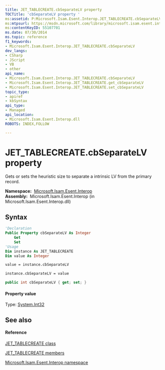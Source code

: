 ```yaml
---
title: JET_TABLECREATE.cbSeparateLV property 
TOCTitle: 'cbSeparateLV property '
ms:assetid: P:Microsoft.Isam.Esent.Interop.JET_TABLECREATE.cbSeparateLV
ms:mtpsurl: https://msdn.microsoft.com/library/microsoft.isam.esent.interop.jet_tablecreate.cbseparatelv(v=EXCHG.10)
ms:contentKeyID: 55107701
ms.date: 07/30/2014
ms.topic: reference
f1_keywords:
- Microsoft.Isam.Esent.Interop.JET_TABLECREATE.cbSeparateLV
dev_langs:
- CSharp
- JScript
- VB
- other
api_name: 
- Microsoft.Isam.Esent.Interop.JET_TABLECREATE.cbSeparateLV
- Microsoft.Isam.Esent.Interop.JET_TABLECREATE.get_cbSeparateLV
- Microsoft.Isam.Esent.Interop.JET_TABLECREATE.set_cbSeparateLV
topic_type: 
- apiref
- kbSyntax
api_type: 
- Managed
api_location: 
- Microsoft.Isam.Esent.Interop.dll
ROBOTS: INDEX,FOLLOW

---
```


# JET_TABLECREATE.cbSeparateLV property

Gets or sets the heuristic size to separate a intrinsic LV from the primary record.

**Namespace:**  [Microsoft.Isam.Esent.Interop](hh596136\(v=exchg.10\).md)  
**Assembly:**  Microsoft.Isam.Esent.Interop (in Microsoft.Isam.Esent.Interop.dll)

## Syntax

``` vb
'Declaration
Public Property cbSeparateLV As Integer
    Get
    Set
'Usage
Dim instance As JET_TABLECREATE
Dim value As Integer

value = instance.cbSeparateLV

instance.cbSeparateLV = value
```

``` csharp
public int cbSeparateLV { get; set; }
```

#### Property value

Type: [System.Int32](/dotnet/api/system.int32)  

## See also

#### Reference

[JET_TABLECREATE class](dn351072\(v=exchg.10\).md)

[JET_TABLECREATE members](dn351073\(v=exchg.10\).md)

[Microsoft.Isam.Esent.Interop namespace](hh596136\(v=exchg.10\).md)